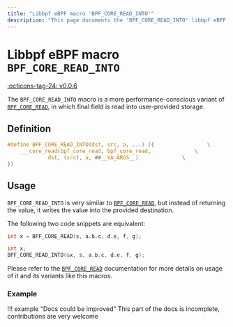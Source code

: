 ```yaml
---
title: "Libbpf eBPF macro 'BPF_CORE_READ_INTO'"
description: "This page documents the 'BPF_CORE_READ_INTO' libbpf eBPF macro, including its definition, usage, and examples."
---
```

# Libbpf eBPF macro `BPF_CORE_READ_INTO`

[:octicons-tag-24: v0.0.6](https://github.com/libbpf/libbpf/releases/tag/v0.0.6)

The `BPF_CORE_READ_INTO` macro is a more performance-conscious variant of [`BPF_CORE_READ`](BPF_CORE_READ.md), in which final field is read into user-provided storage.

## Definition

```c
#define BPF_CORE_READ_INTO(dst, src, a, ...) ({				    \
	___core_read(bpf_core_read, bpf_core_read,			    \
		     dst, (src), a, ##__VA_ARGS__)			    \
})
```

## Usage

`BPF_CORE_READ_INTO` is very similar to [`BPF_CORE_READ`](BPF_CORE_READ.md), but instead of returning the value, it writes the value into the provided destination.

The following two code snippets are equivalent:

```c
int x = BPF_CORE_READ(s, a.b.c, d.e, f, g);
```

```c
int x;
BPF_CORE_READ_INTO(&x, s, a.b.c, d.e, f, g);
```

Please refer to the [`BPF_CORE_READ`](BPF_CORE_READ.md) documentation for more details on usage of it and its variants like this macros.

### Example

!!! example "Docs could be improved"
    This part of the docs is incomplete, contributions are very welcome
